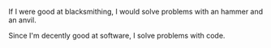If I were good at blacksmithing, I would solve problems with an hammer and an anvil.

Since I'm decently good at software, I solve problems with code.
